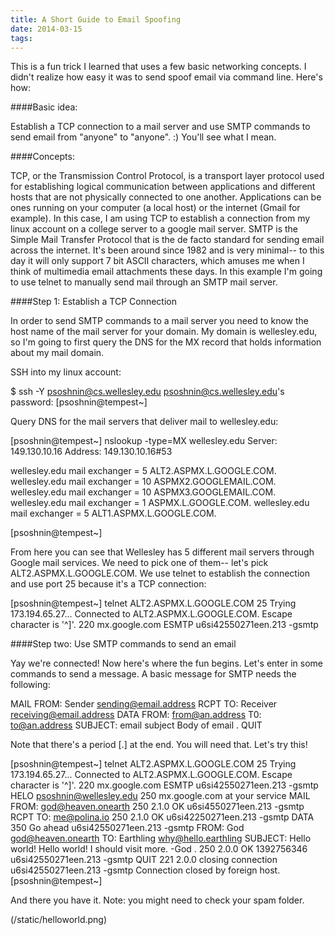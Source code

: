 ```yaml
---
title: A Short Guide to Email Spoofing
date: 2014-03-15
tags:
---
```


This is a fun trick I learned that uses a few basic networking concepts. I didn't realize how easy it was to send spoof email via command line. Here's how:

####Basic idea:

Establish a TCP connection to a mail server and use SMTP commands to send email from "anyone" to "anyone". :) You'll see what I mean. 

####Concepts:

TCP, or the Transmission Control Protocol, is a transport layer protocol used for establishing logical communication between applications and different hosts that are not physically connected to one another. Applications can be ones running on your computer (a local host) or the internet (Gmail for example). In this case, I am using TCP to establish a connection from my linux account on a college server to a google mail server. SMTP is the Simple Mail Transfer Protocol that is the de facto standard for sending email across the internet. It's been around since 1982 and is very minimal-- to this day it will only support 7 bit ASCII characters, which amuses me when I think of multimedia email attachments these days. In this example I'm going to use telnet to manually send mail through an SMTP mail server. 

####Step 1: Establish a TCP Connection

In order to send SMTP commands to a mail server you need to know the host name of the mail server for your domain. My domain is wellesley.edu, so I'm going to first query the DNS for the MX record that holds information about my mail domain. 

SSH into my linux account:
  
  $ ssh -Y psoshnin@cs.wellesley.edu
  psoshnin@cs.wellesley.edu's password:
  [psoshnin@tempest~] 


Query DNS for the mail servers that deliver mail to wellesley.edu:

  [psoshnin@tempest~] nslookup -type=MX wellesley.edu
  Server:     149.130.10.16
  Address:    149.130.10.16#53

  wellesley.edu   mail exchanger = 5 ALT2.ASPMX.L.GOOGLE.COM.
  wellesley.edu   mail exchanger = 10 ASPMX2.GOOGLEMAIL.COM.
  wellesley.edu   mail exchanger = 10 ASPMX3.GOOGLEMAIL.COM.
  wellesley.edu   mail exchanger = 1 ASPMX.L.GOOGLE.COM.
  wellesley.edu   mail exchanger = 5 ALT1.ASPMX.L.GOOGLE.COM.

  [psoshnin@tempest~]

From here you can see that Wellesley has 5 different mail servers through Google mail services. We need to pick one of them-- let's pick ALT2.ASPMX.L.GOOGLE.COM. We use telnet to establish the connection and use port 25 because it's a TCP connection:
  
  [psoshnin@tempest~] telnet ALT2.ASPMX.L.GOOGLE.COM 25
  Trying 173.194.65.27...
  Connected to ALT2.ASPMX.L.GOOGLE.COM.
  Escape character is '^]'.
  220 mx.google.com ESMTP u6si42550271een.213 -gsmtp

####Step two: Use SMTP commands to send an email

Yay we're connected! Now here's where the fun begins. Let's enter in some commands to send a message. A basic message for SMTP needs the following:

  MAIL FROM: Sender <sending@email.address>
  RCPT TO: Receiver <receiving@email.address>
  DATA
  FROM: <from@an.address>
  T0: <to@an.address>
  SUBJECT: email subject
  Body of email
  .
  QUIT

Note that there's a period [.] at the end. You will need that. Let's try this!
  
  [psoshnin@tempest~] telnet ALT2.ASPMX.L.GOOGLE.COM 25
  Trying 173.194.65.27...
  Connected to ALT2.ASPMX.L.GOOGLE.COM.
  Escape character is '^]'.
  220 mx.google.com ESMTP u6si42550271een.213 -gsmtp
  HELO psoshnin@wellesley.edu
  250 mx.google.com at your service
  MAIL FROM: <god@heaven.onearth>
  250 2.1.0 OK u6si4550271een.213 -gsmtp
  RCPT TO: <me@polina.io>
  250 2.1.0 OK u6si42250271een.213 -gsmtp
  DATA
  350 Go ahead u6si42550271een.213 -gsmtp
  FROM: God <god@heaven.onearth>
  TO: Earthling <why@hello.earthling>
  SUBJECT: Hello world!
  Hello world! I should visit more.
  -God
  .
  250 2.0.0 OK 1392756346 u6si42550271een.213 -gsmtp
  QUIT
  221 2.0.0 closing connection u6si42550271een.213 -gsmtp
  Connection closed by foreign host.
  [psoshnin@tempest~] 

And there you have it. Note: you might need to check your spam folder. 

(/static/helloworld.png)




